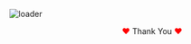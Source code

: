 ![loader](https://github.com/Dulon18/50_JS_PracticeProject/assets/80118217/e2e7d2e6-6aa3-4757-98d8-e213eb67cb96)

<p align="center"><span style="color: red;">&hearts;</span> Thank You <span style="color: red;">&hearts;</span></p>
